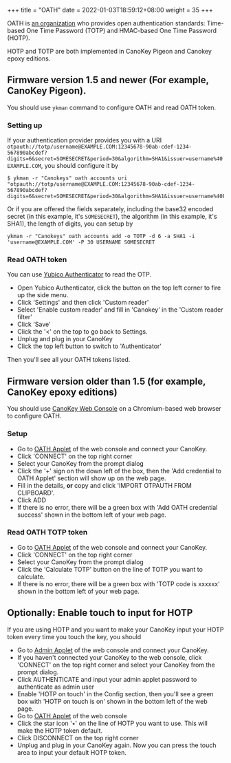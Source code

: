 +++
title = "OATH"
date =  2022-01-03T18:59:12+08:00
weight = 35
+++

OATH is [an organization](https://openauthentication.org/) who provides open authentication standards: Time-based One Time Password (TOTP) and HMAC-based One Time Password (HOTP).

HOTP and TOTP are both implemented in CanoKey Pigeon and Canokey epoxy editions.

## Firmware version 1.5 and newer (For example, CanoKey Pigeon).

You should use `ykman` command to configure OATH and read OATH token.
### Setting up

If your authentication provider provides you with a URI `otpauth://totp/username@EXAMPLE.COM:12345678-90ab-cdef-1234-567890abcdef?digits=6&secret=SOMESECRET&period=30&algorithm=SHA1&issuer=username%40EXAMPLE.COM`, you should configure it by
```
$ ykman -r "Canokeys" oath accounts uri "otpauth://totp/username@EXAMPLE.COM:12345678-90ab-cdef-1234-567890abcdef?digits=6&secret=SOMESECRET&period=30&algorithm=SHA1&issuer=username%40EXAMPLE.COM"
```

Or if you are offered the fields separately, including the base32 encoded secret (in this example, it's `SOMESECRET`), the algorithm (in this example, it's SHA1), the length of digits, you can setup by

```
ykman -r "Canokeys" oath accounts add -o TOTP -d 6 -a SHA1 -i 'username@EXAMPLE.COM' -P 30 USERNAME SOMESECRET
```

### Read OATH token

You can use [Yubico Authenticator](https://www.yubico.com/products/yubico-authenticator/) to read the OTP.
* Open Yubico Authenticator, click the button on the top left corner to fire up the side menu.
* Click 'Settings' and then click 'Custom reader'
* Select 'Enable custom reader' and fill in 'Canokey' in the 'Custom reader filter'
* Click 'Save'
* Click the '<' on the top to go back to Settings.
* Unplug and plug in your CanoKey
* Click the top left button to switch to 'Authenticator'

Then you'll see all your OATH tokens listed. 

## Firmware version older than 1.5 (for example, CanoKey epoxy editions)

You should use [CanoKey Web Console](https://console.canokeys.org) on a Chromium-based web browser to configure OATH.

### Setup

* Go to [OATH Applet](https://console.canokeys.org/oath) of the web console and connect your CanoKey.
* Click 'CONNECT' on the top right corner
* Select your CanoKey from the prompt dialog
* Click the '+' sign on the down left of the box, then the 'Add credential to OATH Applet' section will show up on the web page.
* Fill in the details, **or** copy and click 'IMPORT OTPAUTH FROM CLIPBOARD'.
* Click ADD
* If there is no error, there will be a green box with 'Add OATH credential success' shown in the bottom left of your web page.

### Read OATH TOTP token

* Go to [OATH Applet](https://console.canokeys.org/oath) of the web console and connect your CanoKey.
* Click 'CONNECT' on the top right corner
* Select your CanoKey from the prompt dialog
* Click the 'Calculate TOTP' button on the line of TOTP you want to calculate.
* If there is no error, there will be a green box with 'TOTP code is xxxxxx' shown in the bottom left of your web page.


## Optionally: Enable touch to input for HOTP

If you are using HOTP and you want to make your CanoKey input your HOTP token every time you touch the key, you should 
* Go to [Admin Applet](https://console.canokeys.org/admin) of the web console and connect your CanoKey.
* If you haven't connected your CanoKey to the web console, click 'CONNECT' on the top right corner and select your CanoKey from the prompt dialog.
* Click AUTHENTICATE and input your admin applet password to authenticate as admin user
* Enable 'HOTP on touch' in the Config section, then you'll see a green box with 'HOTP on touch is on' shown in the bottom left of the web page.
* Go to [OATH Applet](https://console.canokeys.org/oath) of the web console
* Click the star icon '٭' on the line of HOTP you want to use. This will make the HOTP token default.
* Click DISCONNECT on the top right corner
* Unplug and plug in your CanoKey again.
Now you can press the touch area to input your default HOTP token.

